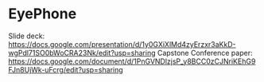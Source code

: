 # EyePhone
Slide deck: https://docs.google.com/presentation/d/1y0GXiXlMd4zyErzxr3aKkD-wgPdl71SO0bWoCRA23Nk/edit?usp=sharing
Capstone Conference paper: https://docs.google.com/document/d/1PnGVNDlzjsP_y8BCC0zCJNriKEhG9FJn8UjWk-uFcrg/edit?usp=sharing 
